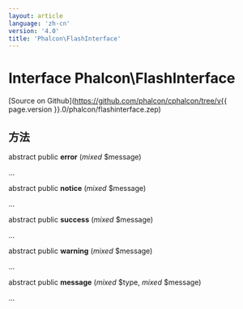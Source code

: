 ```yaml
---
layout: article
language: 'zh-cn'
version: '4.0'
title: 'Phalcon\FlashInterface'
---
```

# Interface **Phalcon\FlashInterface**

[Source on Github](https://github.com/phalcon/cphalcon/tree/v{{ page.version }}.0/phalcon/flashinterface.zep)

## 方法

abstract public **error** (*mixed* $message)

...

abstract public **notice** (*mixed* $message)

...

abstract public **success** (*mixed* $message)

...

abstract public **warning** (*mixed* $message)

...

abstract public **message** (*mixed* $type, *mixed* $message)

...